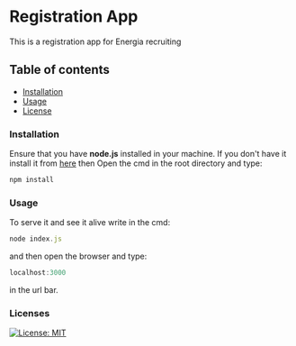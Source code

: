 # Registration App
This is a registration app for Energia recruiting


## Table of contents
* [Installation](#installation)
* [Usage](#use)
* [License](#license)

### Installation
<a name='installation' />

Ensure that you have **node.js** installed in your machine. If you don't have it install it from [here](https://nodejs.org/en/download/) then Open the cmd in the root directory and type:
```javascript
npm install
```
### Usage
<a name='use' />

To serve it and see it alive write in  the cmd:
```javascript
node index.js
``` 
and then open the browser and type: 
```javascript
localhost:3000
```
in the url bar.

### Licenses
<a name='license' />

[![License: MIT](https://img.shields.io/badge/License-MIT-yellow.svg)](https://opensource.org/licenses/MIT)
